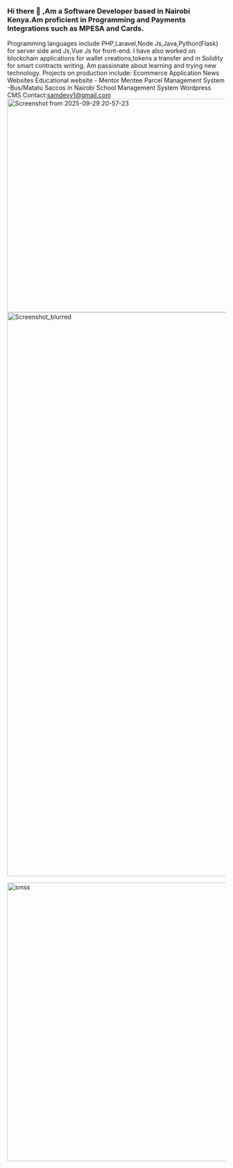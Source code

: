 ### Hi there 👋 ,Am a Software Developer based in Nairobi Kenya.Am proficient in Programming and Payments Integrations such as MPESA and Cards.
Programming languages include PHP,Laravel,Node Js,Java,Python(Flask) for server side and  Js,Vue Js for front-end.
I have also worked on blockchain applications for wallet creations,tokens a transfer and in Solidity for smart contracts writing.
Am passionate about learning and trying new technology.
Projects on production include:
Ecommerce Application
News Websites 
Educational website - Mentor Mentee
Parcel Management System -Bus/Matatu Saccos in Nairobi
School Management System
Wordpress CMS
Contact:samdevv1@gmail.com
 <img width="1351" height="492" alt="Screenshot from 2025-09-29 20-57-23" src="https://github.com/user-attachments/assets/2ae869cd-bcf7-4e98-afbc-004b9f007817" />
<img width="1366" height="1300" alt="Screenshot_blurred" src="https://github.com/user-attachments/assets/82c347b8-3e4b-4e32-a111-c599faaf6b6a" />

<img width="1353" height="642" alt="smss" src="https://github.com/user-attachments/assets/06e7b714-2dd5-46b7-92f6-0774a4839944" />


<!--
**samdevv/samdevv** is a ✨ _special_ ✨ repository because its `README.md` (this file) appears on your GitHub profile.

Here are some ideas to get you started:

- 🔭 I’m currently working on E-Commerce Application
- 🌱 I’m currently learning Angular amd Node Js
- 👯 I’m looking to collaborate on ...
- 🤔 I’m looking for help with ...
- 💬 Ask me about ...
- 📫 How to reach me: ...
- 😄 Pronouns: ...
- ⚡ Fun fact: ...
-->
